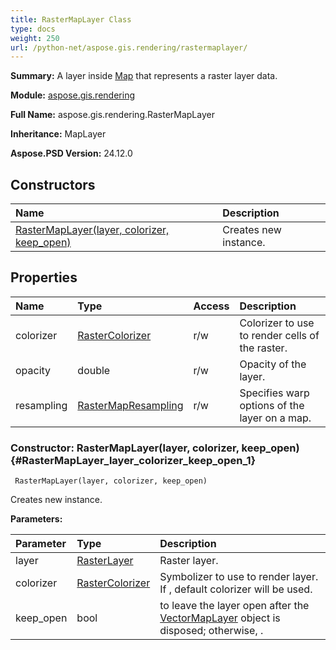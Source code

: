```yaml
---
title: RasterMapLayer Class
type: docs
weight: 250
url: /python-net/aspose.gis.rendering/rastermaplayer/
---
```


**Summary:** A layer inside [Map](/psd/python-net/aspose.gis.rendering/map/) that represents a raster layer data.

**Module:** [aspose.gis.rendering](/psd/python-net/aspose.gis.rendering/)

**Full Name:** aspose.gis.rendering.RasterMapLayer

**Inheritance:** MapLayer

**Aspose.PSD Version:** 24.12.0

## **Constructors**
| **Name** | **Description** |
| :- | :- |
| [RasterMapLayer(layer, colorizer, keep_open)](#RasterMapLayer_layer_colorizer_keep_open_1) | Creates new instance. |
## **Properties**
| **Name** | **Type** | **Access** | **Description** |
| :- | :- | :- | :- |
| colorizer | [RasterColorizer](/psd/python-net/aspose.gis.rendering.colorizers/rastercolorizer/) | r/w | Colorizer to use to render cells of the raster. |
| opacity | double | r/w | Opacity of the layer. |
| resampling | [RasterMapResampling](/psd/python-net/aspose.gis.rendering/rastermapresampling) | r/w | Specifies warp options of the layer on a map. |


### Constructor: RasterMapLayer(layer, colorizer, keep_open) {#RasterMapLayer_layer_colorizer_keep_open_1}


```
 RasterMapLayer(layer, colorizer, keep_open) 
```

Creates new instance.

**Parameters:**

| Parameter | Type | Description |
| :- | :- | :- |
| layer | [RasterLayer](/psd/python-net/aspose.gis.raster/rasterlayer/) | Raster layer. |
| colorizer | [RasterColorizer](/psd/python-net/aspose.gis.rendering.colorizers/rastercolorizer/) | Symbolizer to use to render layer. If <see langword="null" />, default colorizer will be used. |
| keep_open | bool | <see langword="true" /> to leave the layer open after the [VectorMapLayer](/psd/python-net/aspose.gis.rendering/vectormaplayer/) object is disposed; otherwise, <see langword="false" />. |

